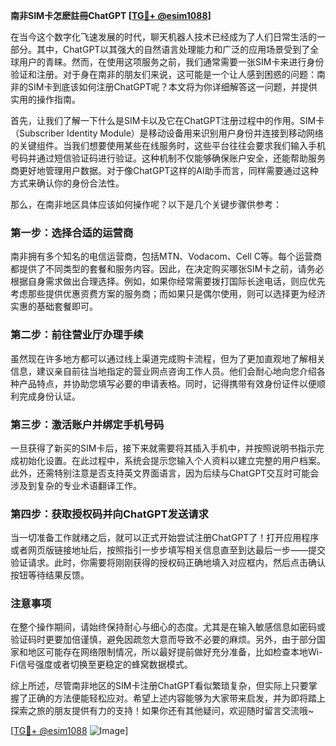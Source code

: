 **南非SIM卡怎麽註冊ChatGPT [[TG💪+ @esim1088](https://t.me/s/esim1088)]**

在当今这个数字化飞速发展的时代，聊天机器人技术已经成为了人们日常生活的一部分。其中，ChatGPT以其强大的自然语言处理能力和广泛的应用场景受到了全球用户的青睐。然而，在使用这项服务之前，我们通常需要一张SIM卡来进行身份验证和注册。对于身在南非的朋友们来说，这可能是一个让人感到困惑的问题：南非的SIM卡到底该如何注册ChatGPT呢？本文将为你详细解答这一问题，并提供实用的操作指南。

首先，让我们了解一下什么是SIM卡以及它在ChatGPT注册过程中的作用。SIM卡（Subscriber Identity Module）是移动设备用来识别用户身份并连接到移动网络的关键组件。当我们想要使用某些在线服务时，这些平台往往会要求我们输入手机号码并通过短信验证码进行验证。这种机制不仅能够确保账户安全，还能帮助服务商更好地管理用户数据。对于像ChatGPT这样的AI助手而言，同样需要通过这种方式来确认你的身份合法性。

那么，在南非地区具体应该如何操作呢？以下是几个关键步骤供参考：

### 第一步：选择合适的运营商

南非拥有多个知名的电信运营商，包括MTN、Vodacom、Cell C等。每个运营商都提供了不同类型的套餐和服务内容。因此，在决定购买哪张SIM卡之前，请务必根据自身需求做出合理选择。例如，如果你经常需要拨打国际长途电话，则应优先考虑那些提供优惠资费方案的服务商；而如果只是偶尔使用，则可以选择更为经济实惠的基础套餐即可。

### 第二步：前往营业厅办理手续

虽然现在许多地方都可以通过线上渠道完成购卡流程，但为了更加直观地了解相关信息，建议亲自前往当地指定的营业网点咨询工作人员。他们会耐心地向您介绍各种产品特点，并协助您填写必要的申请表格。同时，记得携带有效身份证件以便顺利完成身份认证。

### 第三步：激活账户并绑定手机号码

一旦获得了新买的SIM卡后，接下来就需要将其插入手机中，并按照说明书指示完成初始化设置。在此过程中，系统会提示您输入个人资料以建立完整的用户档案。此外，还需特别注意是否支持英文界面语言，因为后续与ChatGPT交互时可能会涉及到复杂的专业术语翻译工作。

### 第四步：获取授权码并向ChatGPT发送请求

当一切准备工作就绪之后，就可以正式开始尝试注册ChatGPT了！打开应用程序或者网页版链接地址后，按照指引一步步填写相关信息直至到达最后一步——提交验证请求。此时，你需要将刚刚获得的授权码正确地填入对应框内，然后点击确认按钮等待结果反馈。

### 注意事项

在整个操作期间，请始终保持耐心与细心的态度。尤其是在输入敏感信息如密码或验证码时更要加倍谨慎，避免因疏忽大意而导致不必要的麻烦。另外，由于部分国家和地区可能存在网络限制情况，所以最好提前做好充分准备，比如检查本地Wi-Fi信号强度或者切换至更稳定的蜂窝数据模式。

综上所述，尽管南非地区的SIM卡注册ChatGPT看似繁琐复杂，但实际上只要掌握了正确的方法便能轻松应对。希望上述内容能够为大家带来启发，并为即将踏上探索之旅的朋友提供有力的支持！如果你还有其他疑问，欢迎随时留言交流哦~

[[TG💪+ @esim1088](https://t.me/s/esim1088) ![Image](https://i.postimg.cc/4NQfJmqS/Snipaste-2025-05-13-00-14-12.png)]